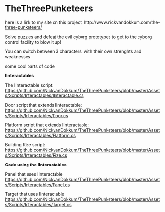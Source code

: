 # TheThreePunketeers

here is a link to my site on this project: 
http://www.nickvandokkum.com/the-three-punketeers/

Solve puzzles and defeat the evil cyborg prototypes to get to the cyborg control facility to blow it up!

You can switch between 3 characters, with their own strenghts and weaknesses

some cool parts of code:

**IInteractables**

The IInteractable script: https://github.com/NickvanDokkum/TheThreePunketeers/blob/master/Assets/Scripts/Interactables/IInteractable.cs

Door script that extends IInteractable: https://github.com/NickvanDokkum/TheThreePunketeers/blob/master/Assets/Scripts/Interactables/Door.cs

Platform script that extends IInteractable: https://github.com/NickvanDokkum/TheThreePunketeers/blob/master/Assets/Scripts/Interactables/Platform.cs

Building Rise script: https://github.com/NickvanDokkum/TheThreePunketeers/blob/master/Assets/Scripts/Interactables/Rize.cs

**Code using the IInteractables**

Panel that uses IInteractable https://github.com/NickvanDokkum/TheThreePunketeers/blob/master/Assets/Scripts/Interactables/Panel.cs

Target that uses IInteractable https://github.com/NickvanDokkum/TheThreePunketeers/blob/master/Assets/Scripts/Interactables/Target.cs
